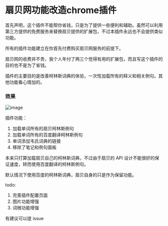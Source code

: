 扇贝网功能改造chrome插件
=====

首先声明，这个插件不能帮你省钱，只是为了提供一些便利和辅助。虽然可以利用第三方提供的免费服务来替换扇贝提供的扩展包，不过本插件永远也不会提供类似功能。

所有的插件功能建立在你首先付费购买扇贝网服务的前提下。

扇贝网的收费并不贵，我个人年付了两三个觉得有用的扩展包，而且写这个插件的目的也不是为了省钱。

插件的主要目的是改善柯林斯词典的体验，一次性加载所有的释义和相关例句。其他功能看心情加的。

### 效果
![image](https://github.com/codepiano/shanbay-chrome-extension/blob/master/image/intro.jpg)

插件功能：

1. 加载单词所有的扇贝柯林斯例句
1. 加载单词所有的百度翻译柯林斯例句
1. 单词添加韦氏词典的链接
1. 移除了笔记和例句面板

本来只打算加载扇贝自己的柯林斯词典，不过由于扇贝的 API 设计不能很好的保证速度，转而使用百度翻译的柯林斯例句。

默认情况下使用百度的柯林斯词典，扇贝自身的只是作为保留功能。

todo:

1. 完善插件配置页面
1. 图片功能增强
1. 词根功能增强

有建议可以提 issue
